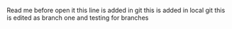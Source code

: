Read me before open it
this line is added in git
this is added in local git
this is edited as branch one
and testing for branches
